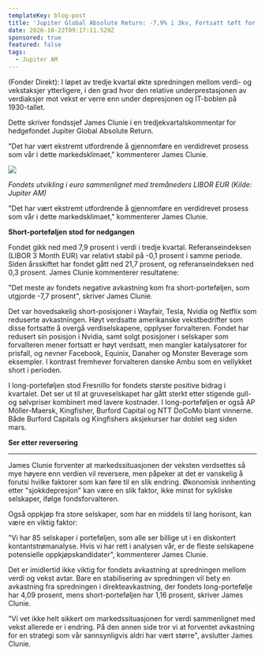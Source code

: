 ```yaml
---
templateKey: blog-post
title: 'Jupiter Global Absolute Return: -7,9% i 3kv, Fortsatt tøft for verdiaksjer'
date: 2020-10-22T09:17:11.529Z
sponsored: true
featured: false
tags:
  - Jupiter AM
---
```

(Fonder Direkt): I løpet av tredje kvartal økte spredningen mellom verdi- og vekstaksjer ytterligere, i den grad hvor den relative underprestasjonen av verdiaksjer mot vekst er verre enn under depresjonen og IT-boblen på 1930-tallet.

Dette skriver fondssjef James Clunie i en tredjekvartalskommentar for hedgefondet Jupiter Global Absolute Return.

"Det har vært ekstremt utfordrende å gjennomføre en verdidrevet prosess som vår i dette markedsklimaet," kommenterer James Clunie.

![](/img/global.png)

_Fondets utvikling i euro sammenlignet med tremåneders LIBOR EUR (Kilde: Jupiter AM)_

"Det har vært ekstremt utfordrende å gjennomføre en verdidrevet prosess som vår i dette markedsklimaet," kommenterer James Clunie.



**Short-porteføljen stod for nedgangen**



Fondet gikk ned med 7,9 prosent i verdi i tredje kvartal. Referanseindeksen (LIBOR 3 Month EUR) var relativt stabil på -0,1 prosent i samme periode. Siden årsskiftet har fondet gått ned 21,7 prosent, og referanseindeksen ned 0,3 prosent. James Clunie kommenterer resultatene:



"Det meste av fondets negative avkastning kom fra short-porteføljen, som utgjorde -7,7 prosent", skriver James Clunie.



Det var hovedsakelig short-posisjoner i Wayfair, Tesla, Nvidia og Netflix som reduserte avkastningen. Høyt verdsatte amerikanske vekstbedrifter som disse fortsatte å overgå verdiselskapene, opplyser forvalteren. Fondet har redusert sin posisjon i Nvidia, samt solgt posisjoner i selskaper som forvalteren mener fortsatt er høyt verdsatt, men mangler katalysatorer for prisfall, og nevner Facebook, Equinix, Danaher og Monster Beverage som eksempler. I kontrast fremhever forvalteren danske Ambu som en vellykket short i perioden.



I long-porteføljen stod Fresnillo for fondets største positive bidrag i kvartalet. Det ser ut til at gruveselskapet har gått sterkt etter stigende gull- og sølvpriser kombinert med lavere kostnader. I long-porteføljen er også AP Möller-Maersk, Kingfisher, Burford Capital og NTT DoCoMo blant vinnerne. Både Burford Capitals og Kingfishers aksjekurser har doblet seg siden mars.



**Ser etter reversering**

****

James Clunie forventer at markedssituasjonen der veksten verdsettes så mye høyere enn verdien vil reversere, men påpeker at det er vanskelig å forutsi hvilke faktorer som kan føre til en slik endring. Økonomisk innhenting etter "sjokkdepresjon" kan være en slik faktor, ikke minst for sykliske selskaper, ifølge fondsforvalteren.



Også oppkjøp fra store selskaper, som har en middels til lang horisont, kan være en viktig faktor:



"Vi har 85 selskaper i porteføljen, som alle ser billige ut i en diskontert kontantstrømanalyse. Hvis vi har rett i analysen vår, er de fleste selskapene potensielle oppkjøpskandidater", kommenterer James Clunie.



Det er imidlertid ikke viktig for fondets avkastning at spredningen mellom verdi og vekst avtar. Bare en stabilisering av spredningen vil bety en avkastning fra spredningen i direkteavkastning, der fondets long-portefølje har 4,09 prosent, mens short-porteføljen har 1,16 prosent, skriver James Clunie.



"Vi vet ikke helt sikkert om markedssituasjonen for verdi sammenlignet med vekst allerede er i endring. På den annen side tror vi at forventet avkastning for en strategi som vår sannsynligvis aldri har vært større", avslutter James Clunie.
